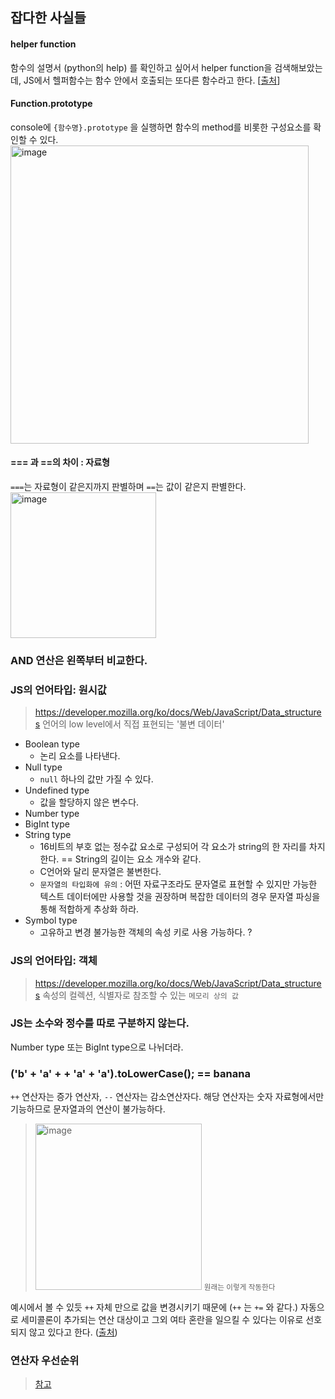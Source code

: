 ## 잡다한 사실들

#### helper function
함수의 설명서 (python의 help) 를 확인하고 싶어서 helper function을 검색해보았는데, JS에서 헬퍼함수는 함수 안에서 호출되는 또다른 함수라고 한다. [[출처](https://velog.io/@sungjun-jin/JavaScript-Functions#:~:text=Stranger-,Helper%20Functions,%EB%A5%BC%20Helper%20Function%EC%9D%B4%EB%9D%BC%EA%B3%A0%20%ED%95%9C%EB%8B%A4.)]

#### Function.prototype
console에 `{함수명}.prototype` 을 실행하면 함수의 method를 비롯한 구성요소를 확인할 수 있다.
<img width="477" alt="image" src="https://user-images.githubusercontent.com/60145951/172458086-85bb6171-635b-46ea-8216-ea91f6476372.png">

#### === 과 ==의 차이 : 자료형
`===`는 자료형이 같은지까지 판별하며 `==`는 값이 같은지 판별한다.
<img width="233" alt="image" src="https://user-images.githubusercontent.com/60145951/172463812-ab825b5e-09aa-4899-b526-d69809bb3251.png">

### AND 연산은 왼쪽부터 비교한다.

### JS의 언어타입: 원시값
> https://developer.mozilla.org/ko/docs/Web/JavaScript/Data_structures
언어의 low level에서 직접 표현되는 '불변 데이터'
- Boolean type
    - 논리 요소를 나타낸다.
- Null type
    - `null` 하나의 값만 가질 수 있다.
- Undefined type
    - 값을 할당하지 않은 변수다.
- Number type
- BigInt type
- String type
    - 16비트의 부호 없는 정수값 요소로 구성되어 각 요소가 string의 한 자리를 차지한다. == String의 길이는 요소 개수와 같다.
    - C언어와 달리 문자열은 불변한다.
    - `문자열의 타입화에 유의` : 어떤 자료구조라도 문자열로 표현할 수 있지만 가능한 텍스트 데이터에만 사용할 것을 권장하며 복잡한 데이터의 경우 문자열 파싱을 통해 적합하게 추상화 하라.
- Symbol type
    - 고유하고 변경 불가능한 객체의 속성 키로 사용 가능하다. ?

### JS의 언어타입: 객체
> https://developer.mozilla.org/ko/docs/Web/JavaScript/Data_structures
속성의 컬렉션, 식별자로 참조할 수 있는 `메모리 상의 값`

### JS는 소수와 정수를 따로 구분하지 않는다.

Number type 또는 BigInt type으로 나뉘더라.

### ('b' + 'a' + + 'a' + 'a').toLowerCase(); == banana
`++` 연산자는 증가 연산자, `--` 연산자는 감소연산자다.
해당 연산자는 숫자 자료형에서만 기능하므로 문자열과의 연산이 불가능하다.

> <img width="266" alt="image" src="https://user-images.githubusercontent.com/60145951/172470516-eae4ef01-0c07-4c19-9514-a3d3063fcb7f.png">
> <small>원래는 이렇게 작동한다</small>

예시에서 볼 수 있듯 `++` 자체 만으로 값을 변경시키기 때문에 (`++` 는 `+=` 와 같다.) 자동으로 세미콜론이 추가되는 연산 대상이고 그외 여타 혼란을 일으킬 수 있다는 이유로 선호되지 않고 있다고 한다. ([출처](https://velog.io/@iamhayoung/JavaScript-%EC%A6%9D%EA%B0%90-%EC%97%B0%EC%82%B0%EC%9E%90-Feat.-%EC%A0%84%EC%9C%84-%EC%97%B0%EC%82%B0%EC%9E%90-%ED%9B%84%EC%9C%84-%EC%97%B0%EC%82%B0%EC%9E%90#%EC%99%B8%EB%A9%B4%EB%B0%9B%EA%B3%A0-%EC%9E%88%EB%8A%94-%EC%A6%9D%EA%B0%90-%EC%97%B0%EC%82%B0%EC%9E%90%F0%9F%A5%B2))

### 연산자 우선순위
> [참고](https://developer.mozilla.org/ko/docs/Web/JavaScript/Reference/Operators/연산자_우선순위)
